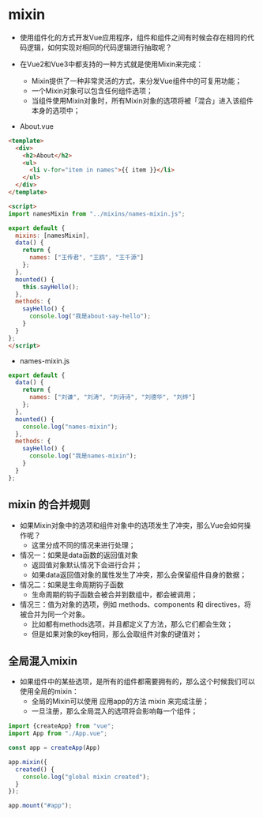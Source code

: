 # mixin

* 使用组件化的方式开发Vue应用程序，组件和组件之间有时候会存在相同的代码逻辑，如何实现对相同的代码逻辑进行抽取呢？
* 在Vue2和Vue3中都支持的一种方式就是使用Mixin来完成：
  * Mixin提供了一种非常灵活的方式，来分发Vue组件中的可复用功能；
  * 一个Mixin对象可以包含任何组件选项；
  * 当组件使用Mixin对象时，所有Mixin对象的选项将被「混合」进入该组件本身的选项中；

* About.vue

```html
<template>
  <div>
    <h2>About</h2>
    <ul>
      <li v-for="item in names">{{ item }}</li>
    </ul>
  </div>
</template>

<script>
import namesMixin from "../mixins/names-mixin.js";

export default {
  mixins: [namesMixin],
  data() {
    return {
      names: ["王传君", "王鸥", "王千源"]
    };
  },
  mounted() {
    this.sayHello();
  },
  methods: {
    sayHello() {
      console.log("我是about-say-hello");
    }
  }
};
</script>
```

* names-mixin.js

```js
export default {
  data() {
    return {
      names: ["刘谦", "刘涛", "刘诗诗", "刘德华", "刘烨"]
    };
  },
  mounted() {
    console.log("names-mixin");
  },
  methods: {
    sayHello() {
      console.log("我是names-mixin");
    }
  }
};
```

## mixin 的合并规则

* 如果Mixin对象中的选项和组件对象中的选项发生了冲突，那么Vue会如何操作呢？
  * 这里分成不同的情况来进行处理；
* 情况一：如果是data函数的返回值对象
  * 返回值对象默认情况下会进行合并；
  * 如果data返回值对象的属性发生了冲突，那么会保留组件自身的数据；
* 情况二：如果是生命周期钩子函数
  * 生命周期的钩子函数会被合并到数组中，都会被调用；
* 情况三：值为对象的选项，例如 methods、components 和 directives，将被合并为同一个对象。
  * 比如都有methods选项，并且都定义了方法，那么它们都会生效；
  * 但是如果对象的key相同，那么会取组件对象的键值对；

## 全局混入mixin

* 如果组件中的某些选项，是所有的组件都需要拥有的，那么这个时候我们可以使用全局的mixin：
  * 全局的Mixin可以使用 应用app的方法 mixin 来完成注册；
  * 一旦注册，那么全局混入的选项将会影响每一个组件；

```js
import {createApp} from "vue";
import App from "./App.vue";

const app = createApp(App)

app.mixin({
  created() {
    console.log("global mixin created");
  }
});

app.mount("#app");
```























